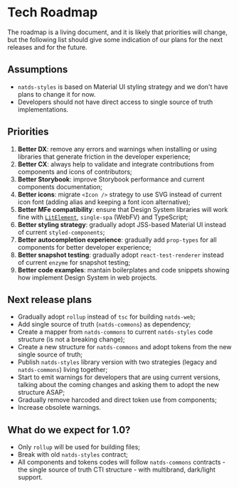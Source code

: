 # Tech Roadmap

The roadmap is a living document, and it is likely that priorities will change,
but the following list should give some indication of our plans for the next releases and for the future.

## Assumptions

- `natds-styles` is based on Material UI styling strategy and we don't have plans to change it for now.
- Developers should not have direct access to single source of truth implementations.

## Priorities

1. **Better DX**: remove any errors and warnings when installing or using libraries that generate friction in the developer experience;
2. **Better CX**: always help to validate and integrate contributions from components and icons of contributors;
3. **Better Storybook**: improve Storybook performance and current components documentation;
4. **Better icons**: migrate `<Icon />` strategy to use SVG instead of current icon font (adding alias and keeping a font icon alternative);
5. **Better MFe compatibility**: ensure that Design System libraries will work fine with [`LitElement`](https://github.com/PolymerLabs/lit-element-starter-ts/), `single-spa` (WebFV) and TypeScript;
6. **Better styling strategy**: gradually adopt JSS-based Material UI instead of current `styled-components`;
7. **Better autocompletion experience**: gradually add `prop-types` for all components for better developer experience;
8. **Better snapshot testing**: gradually adopt `react-test-renderer` instead of current `enzyme` for snapshot testing;
9. **Better code examples**: mantain boilerplates and code snippets showing how implement Design System in web projects.

## Next release plans

- Gradually adopt `rollup` instead of `tsc` for building `natds-web`;
- Add single source of truth (`natds-commons`) as dependency;
- Create a mapper from `natds-commons` to current `natds-styles` code structure (is not a breaking change);
- Create a new structure for `natds-commons` and adopt tokens from the new single source of truth;
- Publish `natds-styles` library version with two strategies (legacy and `natds-commons`) living together;
- Start to emit warnings for developers that are using current versions, talking about the coming changes and asking them to adopt the new structure ASAP;
- Gradually remove harcoded and direct token use from components;
- Increase obsolete warnings.

## What do we expect for 1.0?

- Only `rollup` will be used for building files;
- Break with old `natds-styles` contract;
- All components and tokens codes will follow `natds-commons` contracts - the single source of truth CTI structure - with multibrand, dark/light support.
